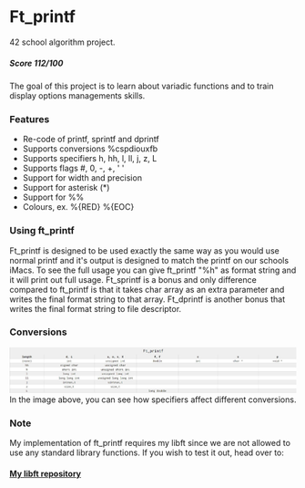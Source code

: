 # Ft_printf
42 school algorithm project.

##### Score 112/100


The goal of this project is to learn about variadic functions and to train display options managements skills. 

### Features
- Re-code of printf, sprintf and dprintf
- Supports conversions %cspdiouxfb
- Supports specifiers h, hh, l, ll, j, z, L
- Supports flags #, 0, -, +, ' '
- Support for width and precision
- Support for asterisk (*)
- Support for %%
- Colours, ex. %{RED} %{EOC}

### Using ft_printf

Ft_printf is designed to be used exactly the same way as you would use normal printf and it's output is designed to match the printf on our schools iMacs. To see the full usage you can give ft_printf "%h" as format string and it will print out full usage. Ft_sprintf is a bonus and only difference compared to ft_printf is that it takes char array as an extra parameter and writes the final format string to that array. Ft_dprintf is another bonus that writes the final format string to file descriptor.

### Conversions
![Specifiers](/images/ft_printf.jpg)
In the image above, you can see how specifiers affect different conversions.

### Note
My implementation of ft_printf requires my libft since we are not allowed to use any standard library functions. If you wish to test it out, head over to: 
#### [My libft repository](https://github.com/jmakela42/Libft)
